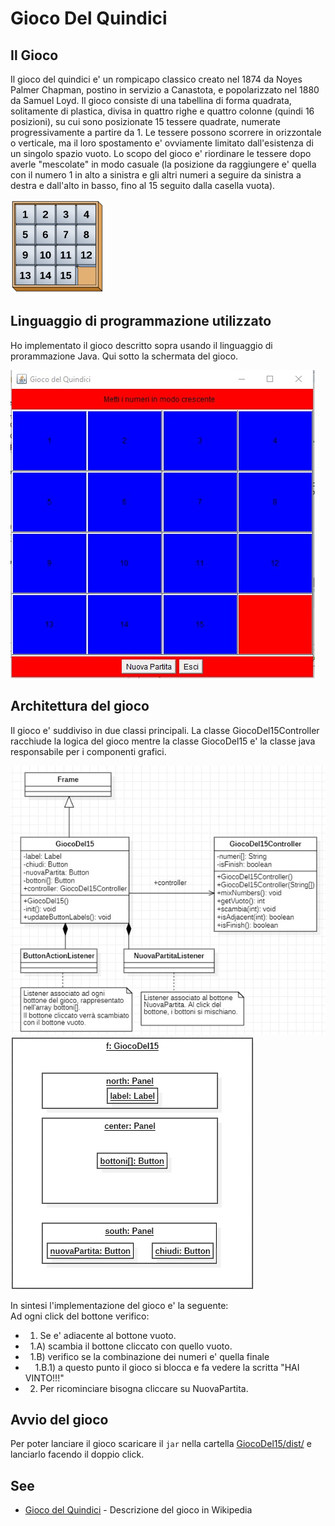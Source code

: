 # Gioco Del Quindici

## Il Gioco

Il gioco del quindici e' un rompicapo classico creato nel 1874 da Noyes Palmer Chapman, postino in servizio a Canastota, e popolarizzato nel 1880 da Samuel Loyd. 
Il gioco consiste di una tabellina di forma quadrata, solitamente di plastica, divisa in quattro righe e quattro colonne (quindi 16 posizioni), su cui sono posizionate 15 tessere quadrate, numerate progressivamente a partire da 1. 
Le tessere possono scorrere in orizzontale o verticale, ma il loro spostamento e' ovviamente limitato dall'esistenza di un singolo spazio vuoto. 
Lo scopo del gioco e' riordinare le tessere dopo averle "mescolate" in modo casuale (la posizione da raggiungere e' quella con il numero 1 in alto a sinistra e gli altri numeri 
a seguire da sinistra a destra e dall'alto in basso, fino al 15 seguito dalla casella vuota).
 
![Gioco Del Quindici risolto](./doc/giocoGelQuindiciWikipedia_risolto.png)

## Linguaggio di programmazione utilizzato

Ho implementato il gioco descritto sopra usando il linguaggio di prorammazione Java. 
Qui sotto la schermata del gioco.

![Schermata del Gioco](./doc/schermata-gioco.jpg)

## Architettura del gioco
 
Il gioco e' suddiviso in due classi principali. La classe GiocoDel15Controller racchiude la logica del gioco mentre la classe GiocoDel15 e' la classe java responsabile per i componenti grafici.

![Uml controller](./doc/class-diagram.jpg) ![Front-End layout](./doc/front-end-layout.jpg)
 
In sintesi l'implementazione del gioco e' la seguente:</br>
Ad ogni click del bottone verifico:</br>
- 1) Se e' adiacente al bottone vuoto.</br>
- &nbsp; 1.A) scambia il bottone cliccato con quello vuoto.</br>
- &nbsp; 1.B) verifico se la combinazione dei numeri e' quella finale</br>
- &nbsp;&nbsp;&nbsp; 1.B.1) a questo punto il gioco si blocca e fa vedere la scritta "HAI VINTO!!!"</br>
- 2) Per ricominciare bisogna cliccare su NuovaPartita.</br>

## Avvio del gioco
Per poter lanciare il gioco scaricare il `jar` nella cartella [GiocoDel15/dist/](./dist) e lanciarlo facendo il doppio click.

## See 


* [Gioco del Quindici](https://it.wikipedia.org/wiki/Gioco_del_quindici) - Descrizione del gioco in Wikipedia